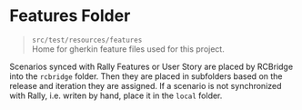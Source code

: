 # Features Folder
> `src/test/resources/features`  
Home for gherkin feature files used for this project.


Scenarios synced with Rally Features or User Story are placed by RCBridge into the `rcbridge` folder.
Then they are placed in subfolders based on the release and iteration they are assigned. 
If a scenario is not synchronized with Rally, i.e. writen by hand, place it in the `local` folder.  